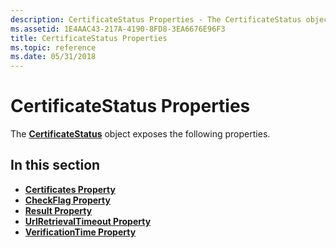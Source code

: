 ```yaml
---
description: CertificateStatus Properties - The CertificateStatus object exposes the following properties.
ms.assetid: 1E4AAC43-217A-4190-8FD8-3EA6676E96F3
title: CertificateStatus Properties
ms.topic: reference
ms.date: 05/31/2018
---
```


# CertificateStatus Properties

The [**CertificateStatus**](certificatestatus.md) object exposes the following properties.

## In this section

-   [**Certificates Property**](certificatestatus-certificates.md)
-   [**CheckFlag Property**](certificatestatus-checkflag.md)
-   [**Result Property**](certificatestatus-result.md)
-   [**UrlRetrievalTimeout Property**](certificatestatus-urlretrievaltimeout.md)
-   [**VerificationTime Property**](certificatestatus-verificationtime.md)

 

 



